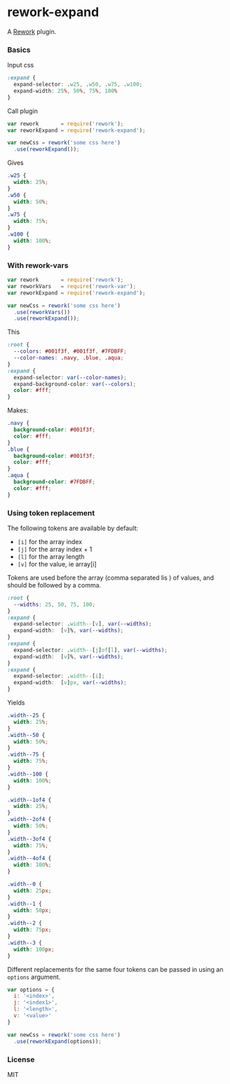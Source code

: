 rework-expand
=============

A [Rework](https://github.com/reworkcss/rework) plugin.

### Basics

Input css

```css
:expand {
  expand-selector: .w25, .w50, .w75, .w100;
  expand-width: 25%, 50%, 75%, 100%
}
```

Call plugin

```js
var rework       = require('rework');
var reworkExpand = require('rework-expand');

var newCss = rework('some css here')
  .use(reworkExpand());
```

Gives

```css
.w25 {
  width: 25%;
}
.w50 {
  width: 50%;
}
.w75 {
  width: 75%;
}
.w100 {
  width: 100%;
}
```

### With rework-vars
```js
var rework       = require('rework');
var reworkVars   = require('rework-var');
var reworkExpand = require('rework-expand');

var newCss = rework('some css here')
  .use(reworkVars())
  .use(reworkExpand());
```

This
```css
:root {
  --colors: #001f3f, #001f3f, #7FDBFF;
  --color-names: .navy, .blue, .aqua;
}
:expand {
  expand-selector: var(--color-names);
  expand-background-color: var(--colors);
  color: #fff;
}
```
Makes:
```css
.navy {
  background-color: #001f3f;
  color: #fff;
}
.blue {
  background-color: #001f3f;
  color: #fff;
}
.aqua {
  background-color: #7FDBFF;
  color: #fff;
}
```

### Using token replacement

The following tokens are available by default:

* `[i]` for the array index
* `[j]` for the array index + 1
* `[l]` for the array length
* `[v]` for the value, ie array[i]

Tokens are used before the array (comma separated lis ) of values, and should be followed by a comma.

```css
:root {
  --widths: 25, 50, 75, 100;
}
:expand {
  expand-selector: .width--[v], var(--widths);
  expand-width:  [v]%, var(--widths);
}
:expand {
  expand-selector: .width--[j]of[l], var(--widths);
  expand-width:  [v]%, var(--widths);
}
:expand {
  expand-selector: .width--[i];
  expand-width:  [v]px, var(--widths);
}
```

Yields

```css
.width--25 {
  width: 25%;
}
.width--50 {
  width: 50%;
}
.width--75 {
  width: 75%;
}
.width--100 {
  width: 100%;
}

.width--1of4 {
  width: 25%;
}
.width--2of4 {
  width: 50%;
}
.width--3of4 {
  width: 75%;
}
.width--4of4 {
  width: 100%;
}

.width--0 {
  width: 25px;
}
.width--1 {
  width: 50px;
}
.width--2 {
  width: 75px;
}
.width--3 {
  width: 100px;
}
```

Different replacements for the same four tokens can be passed in using an `options` argument.

```js
var options = {
  i: '<index>',
  j: '<index1>',
  l: '<length>',
  v: '<value>'
}

var newCss = rework('some css here')
  .use(reworkExpand(options));
```


### License

MIT
